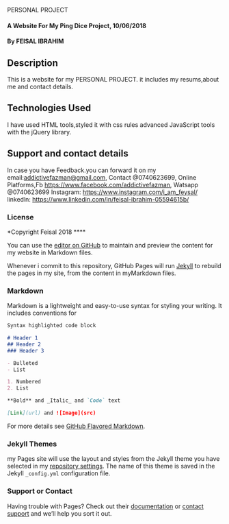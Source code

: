 PERSONAL PROJECT
#### A Website For My Ping Dice Project, 10/06/2018
#### By **FEISAL IBRAHIM**
## Description
This is a website for my PERSONAL PROJECT. it includes my resums,about me and contact details.
## Technologies Used
I have used HTML tools,styled it with css rules advanced JavaScript tools with the jQuery library.
## Support and contact details
In case you have Feedback.you can forward it on my email:addictivefazman@gmail.com,
Contact @0740623699,
Online Platforms,Fb https://www.facebook.com/addictivefazman,
                Watsapp @0740623699   Instagram: https://www.instagram.com/i_am_feysal/
                linkedln: https://www.linkedin.com/in/feisal-ibrahim-05594615b/

### License
*Copyright Feisal 2018 ****



You can use the [editor on GitHub](https://github.com/feysal-Ibrahim/personal-website/edit/master/README.md) to maintain and preview the content for my website in Markdown files.

Whenever i commit to this repository, GitHub Pages will run [Jekyll](https://jekyllrb.com/) to rebuild the pages in my site, from the content in myMarkdown files.

### Markdown

Markdown is a lightweight and easy-to-use syntax for styling your writing. It includes conventions for

```markdown
Syntax highlighted code block

# Header 1
## Header 2
### Header 3

- Bulleted
- List

1. Numbered
2. List

**Bold** and _Italic_ and `Code` text

[Link](url) and ![Image](src)
```

For more details see [GitHub Flavored Markdown](https://guides.github.com/features/mastering-markdown/).

### Jekyll Themes

my Pages site will use the layout and styles from the Jekyll theme you have selected in my [repository settings](https://github.com/feysal-Ibrahim/personal-website/settings). The name of this theme is saved in the Jekyll `_config.yml` configuration file.

### Support or Contact

Having trouble with Pages? Check out their [documentation](https://help.github.com/categories/github-pages-basics/) or [contact support](https://github.com/contact) and we’ll help you sort it out.
